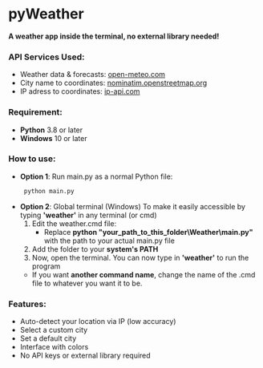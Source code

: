 # pyWeather
**A weather app inside the terminal, no external library needed!**

### API Services Used:
 - Weather data & forecasts: [open-meteo.com](https://open-meteo.com/)
 - City name to coordinates: [nominatim.openstreetmap.org](https://nominatim.openstreetmap.org/)
 - IP adress to coordinates: [ip-api.com](https://ip-api.com/)

### Requirement:
 - __Python__ 3.8 or later
 - __Windows__ 10 or later

### How to use:
 - __Option 1__: Run main.py as a normal Python file:
   ```bash
    python main.py
 - __Option 2__: Global terminal (Windows)
   To make it easily accessible by typing __'weather'__ in any terminal (or cmd)
   1. Edit the weather.cmd file:
      + Replace __python "your_path_to_this_folder\Weather\main.py"__ with the path to your actual main.py file
   2. Add the folder to your __system's PATH__
   3. Now, open the terminal. You can now type in __'weather'__ to run the program
   + If you want __another command name__, change the name of the .cmd file to whatever you want it to be.

### Features:
 - Auto-detect your location via IP (low accuracy)
 - Select a custom city
 - Set a default city
 - Interface with colors
 - No API keys or external library required
